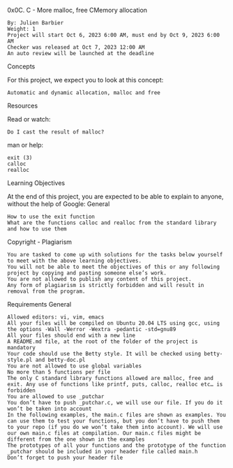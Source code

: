 0x0C. C - More malloc, free
CMemory allocation

    By: Julien Barbier
    Weight: 1
    Project will start Oct 6, 2023 6:00 AM, must end by Oct 9, 2023 6:00 AM
    Checker was released at Oct 7, 2023 12:00 AM
    An auto review will be launched at the deadline

Concepts

For this project, we expect you to look at this concept:

    Automatic and dynamic allocation, malloc and free

Resources

Read or watch:

    Do I cast the result of malloc?

man or help:

    exit (3)
    calloc
    realloc

Learning Objectives

At the end of this project, you are expected to be able to explain to anyone, without the help of Google:
General

    How to use the exit function
    What are the functions calloc and realloc from the standard library and how to use them

Copyright - Plagiarism

    You are tasked to come up with solutions for the tasks below yourself to meet with the above learning objectives.
    You will not be able to meet the objectives of this or any following project by copying and pasting someone else’s work.
    You are not allowed to publish any content of this project.
    Any form of plagiarism is strictly forbidden and will result in removal from the program.

Requirements
General

    Allowed editors: vi, vim, emacs
    All your files will be compiled on Ubuntu 20.04 LTS using gcc, using the options -Wall -Werror -Wextra -pedantic -std=gnu89
    All your files should end with a new line
    A README.md file, at the root of the folder of the project is mandatory
    Your code should use the Betty style. It will be checked using betty-style.pl and betty-doc.pl
    You are not allowed to use global variables
    No more than 5 functions per file
    The only C standard library functions allowed are malloc, free and exit. Any use of functions like printf, puts, calloc, realloc etc… is forbidden
    You are allowed to use _putchar
    You don’t have to push _putchar.c, we will use our file. If you do it won’t be taken into account
    In the following examples, the main.c files are shown as examples. You can use them to test your functions, but you don’t have to push them to your repo (if you do we won’t take them into account). We will use our own main.c files at compilation. Our main.c files might be different from the one shown in the examples
    The prototypes of all your functions and the prototype of the function _putchar should be included in your header file called main.h
    Don’t forget to push your header file

